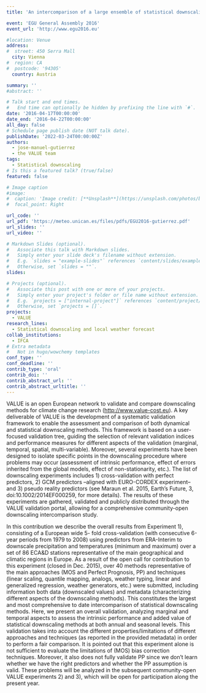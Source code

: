```yaml
---
title: 'An intercomparison of a large ensemble of statistical downscaling methods for Europe: Overall results from the VALUE perfect predictor cross-validation experiment'

event: 'EGU General Assembly 2016'
event_url: 'http://www.egu2016.eu'

#location: Venue
address:
#  street: 450 Serra Mall
  city: Vienna
#  region: CA
#  postcode: '94305'
  country: Austria

summary: ''
#abstract: ''

# Talk start and end times.
#   End time can optionally be hidden by prefixing the line with `#`.
date: '2016-04-17T00:00:00'
date_end: '2016-04-22T00:00:00'
all_day: false
# Schedule page publish date (NOT talk date).
publishDate: '2022-03-24T00:00:00Z'
authors: 
  - jose-manuel-gutierrez
  - the VALUE team
tags: 
  - Statistical downscaling
# Is this a featured talk? (true/false)
featured: false

# Image caption
#image:
#  caption: 'Image credit: [**Unsplash**](https://unsplash.com/photos/bzdhc5b3Bxs)'
#  focal_point: Right

url_code: ''
url_pdf: 'https://meteo.unican.es/files/pdfs/EGU2016-gutierrez.pdf'
url_slides: ''
url_video: ''

# Markdown Slides (optional).
#   Associate this talk with Markdown slides.
#   Simply enter your slide deck's filename without extension.
#   E.g. `slides = "example-slides"` references `content/slides/example-slides.md`.
#   Otherwise, set `slides = ""`.
slides:

# Projects (optional).
#   Associate this post with one or more of your projects.
#   Simply enter your project's folder or file name without extension.
#   E.g. `projects = ["internal-project"]` references `content/project/deep-learning/index.md`.
#   Otherwise, set `projects = []`.
projects: 
  - VALUE
research_lines: 
  - Statistical downscaling and local weather forecast
collab_institutions: 
  - IFCA
# Extra metadata
#   Not in hugo/wowchemy templates
conf_type: ''
conf_deadline: ''
contrib_type: 'oral'
contrib_doi: ''
contrib_abstract_url: ''
contrib_abstract_urltitle: ''
---
```


VALUE is an open European network to validate and compare downscaling methods for climate change research (http://www.value-cost.eu). A key deliverable of VALUE is the development of a systematic validation framework to enable the assessment and comparison of both dynamical and statistical downscaling methods. This framework is based on a user-focused validation tree, guiding the selection of relevant validation indices and performance measures for different aspects of the validation (marginal, temporal, spatial, multi-variable). Moreover, several experiments have been designed to isolate specific points in the downscaling procedure where problems may occur (assessment of intrinsic performance, effect of errors inherited from the global models, effect of non-stationarity, etc.). The list of downscaling experiments includes 1) cross-validation with perfect predictors, 2) GCM predictors –aligned with EURO-CORDEX experiment– and 3) pseudo reality predictors (see Maraun et al. 2015, Earth’s Future, 3, doi:10.1002/2014EF000259, for more details). The results of these experiments are gathered, validated and publicly distributed through the VALUE validation portal, allowing for a comprehensive community-open downscaling intercomparison study.

In this contribution we describe the overall results from Experiment 1), consisting of a European wide 5- fold cross-validation (with consecutive 6-year periods from 1979 to 2008) using predictors from ERA-Interim to downscale precipitation and temperatures (minimum and maximum) over a set of 86 ECA&D stations representative of the main geographical and climatic regions in Europe. As a result of the open call for contribution to this experiment (closed in Dec. 2015), over 40 methods representative of the main approaches (MOS and Perfect Prognosis, PP) and techniques (linear scaling, quantile mapping, analogs, weather typing, linear and generalized regression, weather generators, etc.) were submitted, including information both data (downscaled values) and metadata (characterizing different aspects of the downscaling methods). This constitutes the largest and most comprehensive to date intercomparison of statistical downscaling methods. Here, we present an overall validation, analyzing marginal and temporal aspects to assess the intrinsic performance and added value of statistical downscaling methods at both annual and seasonal levels. This validation takes into account the different properties/limitations of different approaches and techniques (as reported in the provided metadata) in order to perform a fair comparison. It is pointed out that this experiment alone is not sufficient to evaluate the limitations of (MOS) bias correction techniques. Moreover, it also does not fully validate PP since we don’t learn whether we have the right predictors and whether the PP assumption is valid. These problems will be analyzed in the subsequent community-open VALUE experiments 2) and 3), which will be open for participation along the present year.
